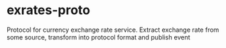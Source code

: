 # exrates-proto

Protocol for currency exchange rate service. Extract exchange rate from some source, transform into protocol format and publish event

